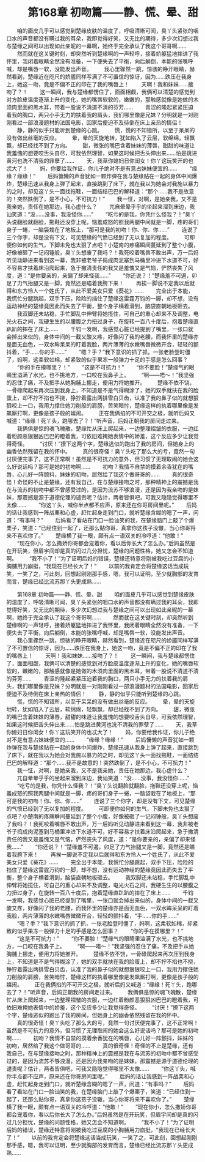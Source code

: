 # 　　第168章 初吻篇——静、慌、晕、甜
　　咱的面皮几乎可以感觉到楚缘皮肤的温度了，呼吸清晰可闻，臭丫头紧张的咽口水的声音都没有瞒过我的耳朵，我即觉得好笑，又无比的期待，多少次幻想过我与楚缘之间可以出现如此亲昵的一幕啊，她终于完全承认了我这个哥哥啊……
　　然而就在这关键时刻，却突然听到楚缘啊的一声轻呼，接着娇躯猛地摔进了我怀里，我闭着眼睛全然没有准备，一下便失去了平衡，向后躺倒，本能的张嘴呼喊，却是嘴唇一软，没能发出声音。
　　我心里骤然一跳，惊骇的睁开眼睛，赫然看到，楚缘近在咫尺的娇靥同样写满了不可置信的惊讶，因为……跌压在我身上，她这一吻，竟是不偏不正的印在了我的嘴唇上！
　　天啊！我和妹妹……接吻了？！
　　这一瞬间，我与楚缘都愣住了，面面相觑，我俩可以清楚的感觉到对方脸皮温度逐渐上升的变化，她的嘴唇软软的，嫩嫩的，那触感就像是她做的木须肉里面的黑木耳，带着一股说不清道不清的芬芳……
　　青涩的隆起紧紧压迫着我的胸口，两只小手无力的扶着我的肩头，我们哪里像是兄妹？分明就是一对刚刚看过一部浪漫题材的法国电影，回家后便迫不及待倒在床上亲热的情侣！
　　静，静的似乎只能听到楚缘的心跳。
　　慌，慌的不知错所，以至于呆呆的没有做出丝毫的反应。
　　晕，晕的天旋地转，犹如陷入了云层，软绵绵，轻飘飘，却已经找不到了方向。
　　甜，微张的嘴巴含着妹妹的薄唇，甜甜的味道让我羞愧的想要咬舌头自尽，可我依然理智，如果这时候把舌头伸出来……怕是跳进黄河也洗不清我的罪孽了……
　　天，我草你媳妇日你闺女！你丫这玩笑开的也忒大了！
　　妈，你要给我作证，你儿子绝对不是有意占妹妹便宜的……
　　“缘缘？缘缘！”
　　后妈慵懒的声音犹如一颗炸弹在我与楚缘贴在一起的身体中间爆炸，楚缘迅速从我身上弹了起来，直接跳到了床下，就在我以为她会对我施以暴力的之时，却见这丫头一面找拖鞋，一面结结巴巴的解释道：“那个……我不是故意的！突然跌倒了，是不小心，不可抗力！”
　　我一怔，对啊，是她亲我，又不是我亲她，责任在她那边，我心虚什么？
　　兀自晕晕乎乎的坐起来溜到床边，我讪笑道：“没……没事，我没怪你……”
　　“吃亏的是我，你凭什么怪我？！”臭丫头说翻脸就翻脸，拖鞋还没穿上呢，恼羞成怒的照我两腿中间就是一脚，疼的哥们身子一蜷，一脑袋栽在了地板上，“那可是我的初吻！你、你、你……”
　　连说了三个你字，却是没有下文，可见楚缘的气愤已经到了无以复加的程度。
　　可即便你如何的生气，下脚未免也太狠了点吧？小楚南的疼痛瞬间蔓延到了整个小腹，好像被砸了一记闷锤般，臭丫头想废了我吗？！我死咬着嘴唇不敢出声，万一后妈听见动静进来看到这一幕，我非被老爷子捣成肉泥塞到马桶里冲进下水道不可，好不容易才扶着床沿爬起来，急于撇清责任的我又是羞愧又是气恼，俨然丧失了风度，道：“是你要亲的，亲偏了却来怪我……”
　　“你还说？！”楚缘羞不可遏，卯足了力气抬腿又是一脚，竟然还是瞄着我胯下来！
　　再挨一脚说不定我以后就得和东方怜人一个姓氏了，从此不爱美女只爱《葵花》……
　　完全出于本能，我慌忙分腿跳起，双手下压，险险的挡住了楚缘这雷霆万钧的一脚，却不想，没有运动神经的楚缘竟因此而失去了平衡，整个身子横着滑到，脑袋直朝地板砸去。
　　我双脚还未站稳，手忙脚乱中伸臂将她揽住，可自己的重心却来不及调整，电光火石之间，我硬生生的以腰腹之力扭过身子，在旋转一百八十度后，抱着楚缘直趴趴的摔在了床上……
　　千钧一发啊，我感觉心脏已经提到了嘴里，一张口就会掉出来似的，身体中间的一截又酸又疼，好像闪了我的老腰，而我怀里的楚缘亦是面无血色，一双水眸呆呆的盯着我脸，两片薄薄的水嫩嘴唇微微开合，轻轻的颤抖着，“手……你的手……”
　　“嗯？手？”我下意识的抓了抓，一张老脸登时僵了，妈啊，这柔软如棉，却紧致的似乎果冻一般弹力十足的手感是怎么回事？
　　“你的手在摸哪里？！”
　　“这是不可抗力！”
　　“你不要脸！”楚缘气的眼睛里溢满了水光，也不挑地方，一口咬在我鼻子上。
　　“啊——唔～！”我坚强的忍住了痛，不及把手从她胸脯上挪走，便用力将她推开。
　　楚缘不依不饶，一骨碌爬起来再次压到我身上，不知道是不是气得糊涂了，她的双手就扶在我的脸蛋上，却不拧不掐也不挠，狰狞着露出两排雪白贝齿，认准了我的鼻子似的就想狠狠咬上一口，我用力撑住她刀削般的肩膀，苦笑暗忖，楚缘这样的执着哪里像是发飙厮打啊，更像是孩子般的嬉闹。
　　正在我俩掐的不可开交之极，就听后妈又喊道：“缘缘！死丫头，跑哪去了？！”听声音，后妈正朝我的房间走过来。
　　我俩俱是惊的魂飞魄散，楚缘忙从床上爬起来，一边整理褶皱的衣服，一边红着粉颜恶狠狠凶巴巴的瞪着我，可依旧难掩她表情中的娇羞，这个反应多少让我觉得奇怪。
　　“讨厌！”撩下这两个字，楚缘逃似的跑出了我的房间，但她身上的幽香依然残留在我的怀中。
　　真的很奇怪！臭丫头吃了那么大的亏，竟然一句讨厌便完事了，这不正常啊！虽然是不可抗力的意外，但习惯了无理取闹的她会这么好说话吗？那可是她的初吻啊……
　　初吻？我情不自禁的摸着余香犹在的嘴唇，心儿好一阵颤抖，妹妹的初吻，居然给了我这个做哥哥的……
　　真的很奇怪！奇怪的不止是楚缘，还有我自己，在与楚缘接吻之时，那种精神上的震撼是我在与流苏的初吻中都不曾感受过的，是因为流苏不够浪漫，还是因为我亲吻的是妹妹，那震撼是源于道德伦理的谴责呢？估计，两者皆俱吧，可我又隐隐觉得哪里不太像……
　　“你这丫头，喊你半点都不应声，原来还在你哥房间里呢。”
　　后妈的话让我感到一阵战栗和心虚，赶忙起身走到门口，就听楚缘含糊的嗯了一声，问道：“有事吗？”
　　后妈看了看站在门口一脸讪笑的我，在楚缘脑门上敲了个爆栗子，笑道：“已经住到一起了，还那么黏你哥，真拿你这孩子没辙，当心你哥将来不喜欢你了。”
　　楚缘横了我一眼，颇有点一语双关的冷哼道：“他敢！”
　　“现在你小，怎么撒娇你哥都会宠着你，看以后你长大了怎么办。”后妈虽然是在开玩笑，但眉宇间却是真的闪过几分担忧，楚缘的问题性格，她又怎会不知道啊。
　　“我不小了！”为了证明后妈的错误，楚缘还特意将刚被我吃过豆腐的小胸脯用力崩挺，“我现在已经长大了！”
　　以前的我肯定会将楚缘这话当成玩笑，一笑了之，可此刻，回想起刚刚那手感，嗯，我可以证明，至少就胸部的发育而言，楚缘已经比流苏那丫头更成熟……

　　第168章 初吻篇——静、慌、晕、甜
　　咱的面皮几乎可以感觉到楚缘皮肤的温度了，呼吸清晰可闻，臭丫头紧张的咽口水的声音都没有瞒过我的耳朵，我即觉得好笑，又无比的期待，多少次幻想过我与楚缘之间可以出现如此亲昵的一幕啊，她终于完全承认了我这个哥哥啊……
　　然而就在这关键时刻，却突然听到楚缘啊的一声轻呼，接着娇躯猛地摔进了我怀里，我闭着眼睛全然没有准备，一下便失去了平衡，向后躺倒，本能的张嘴呼喊，却是嘴唇一软，没能发出声音。
　　我心里骤然一跳，惊骇的睁开眼睛，赫然看到，楚缘近在咫尺的娇靥同样写满了不可置信的惊讶，因为……跌压在我身上，她这一吻，竟是不偏不正的印在了我的嘴唇上！
　　天啊！我和妹妹……接吻了？！
　　这一瞬间，我与楚缘都愣住了，面面相觑，我俩可以清楚的感觉到对方脸皮温度逐渐上升的变化，她的嘴唇软软的，嫩嫩的，那触感就像是她做的木须肉里面的黑木耳，带着一股说不清道不清的芬芳……
　　青涩的隆起紧紧压迫着我的胸口，两只小手无力的扶着我的肩头，我们哪里像是兄妹？分明就是一对刚刚看过一部浪漫题材的法国电影，回家后便迫不及待倒在床上亲热的情侣！
　　静，静的似乎只能听到楚缘的心跳。
　　慌，慌的不知错所，以至于呆呆的没有做出丝毫的反应。
　　晕，晕的天旋地转，犹如陷入了云层，软绵绵，轻飘飘，却已经找不到了方向。
　　甜，微张的嘴巴含着妹妹的薄唇，甜甜的味道让我羞愧的想要咬舌头自尽，可我依然理智，如果这时候把舌头伸出来……怕是跳进黄河也洗不清我的罪孽了……
　　天，我草你媳妇日你闺女！你丫这玩笑开的也忒大了！
　　妈，你要给我作证，你儿子绝对不是有意占妹妹便宜的……
　　“缘缘？缘缘！”
　　后妈慵懒的声音犹如一颗炸弹在我与楚缘贴在一起的身体中间爆炸，楚缘迅速从我身上弹了起来，直接跳到了床下，就在我以为她会对我施以暴力的之时，却见这丫头一面找拖鞋，一面结结巴巴的解释道：“那个……我不是故意的！突然跌倒了，是不小心，不可抗力！”
　　我一怔，对啊，是她亲我，又不是我亲她，责任在她那边，我心虚什么？
　　兀自晕晕乎乎的坐起来溜到床边，我讪笑道：“没……没事，我没怪你……”
　　“吃亏的是我，你凭什么怪我？！”臭丫头说翻脸就翻脸，拖鞋还没穿上呢，恼羞成怒的照我两腿中间就是一脚，疼的哥们身子一蜷，一脑袋栽在了地板上，“那可是我的初吻！你、你、你……”
　　连说了三个你字，却是没有下文，可见楚缘的气愤已经到了无以复加的程度。
　　可即便你如何的生气，下脚未免也太狠了点吧？小楚南的疼痛瞬间蔓延到了整个小腹，好像被砸了一记闷锤般，臭丫头想废了我吗？！我死咬着嘴唇不敢出声，万一后妈听见动静进来看到这一幕，我非被老爷子捣成肉泥塞到马桶里冲进下水道不可，好不容易才扶着床沿爬起来，急于撇清责任的我又是羞愧又是气恼，俨然丧失了风度，道：“是你要亲的，亲偏了却来怪我……”
　　“你还说？！”楚缘羞不可遏，卯足了力气抬腿又是一脚，竟然还是瞄着我胯下来！
　　再挨一脚说不定我以后就得和东方怜人一个姓氏了，从此不爱美女只爱《葵花》……
　　完全出于本能，我慌忙分腿跳起，双手下压，险险的挡住了楚缘这雷霆万钧的一脚，却不想，没有运动神经的楚缘竟因此而失去了平衡，整个身子横着滑到，脑袋直朝地板砸去。
　　我双脚还未站稳，手忙脚乱中伸臂将她揽住，可自己的重心却来不及调整，电光火石之间，我硬生生的以腰腹之力扭过身子，在旋转一百八十度后，抱着楚缘直趴趴的摔在了床上……
　　千钧一发啊，我感觉心脏已经提到了嘴里，一张口就会掉出来似的，身体中间的一截又酸又疼，好像闪了我的老腰，而我怀里的楚缘亦是面无血色，一双水眸呆呆的盯着我脸，两片薄薄的水嫩嘴唇微微开合，轻轻的颤抖着，“手……你的手……”
　　“嗯？手？”我下意识的抓了抓，一张老脸登时僵了，妈啊，这柔软如棉，却紧致的似乎果冻一般弹力十足的手感是怎么回事？
　　“你的手在摸哪里？！”
　　“这是不可抗力！”
　　“你不要脸！”楚缘气的眼睛里溢满了水光，也不挑地方，一口咬在我鼻子上。
　　“啊——唔～！”我坚强的忍住了痛，不及把手从她胸脯上挪走，便用力将她推开。
　　楚缘不依不饶，一骨碌爬起来再次压到我身上，不知道是不是气得糊涂了，她的双手就扶在我的脸蛋上，却不拧不掐也不挠，狰狞着露出两排雪白贝齿，认准了我的鼻子似的就想狠狠咬上一口，我用力撑住她刀削般的肩膀，苦笑暗忖，楚缘这样的执着哪里像是发飙厮打啊，更像是孩子般的嬉闹。
　　正在我俩掐的不可开交之极，就听后妈又喊道：“缘缘！死丫头，跑哪去了？！”听声音，后妈正朝我的房间走过来。
　　我俩俱是惊的魂飞魄散，楚缘忙从床上爬起来，一边整理褶皱的衣服，一边红着粉颜恶狠狠凶巴巴的瞪着我，可依旧难掩她表情中的娇羞，这个反应多少让我觉得奇怪。
　　“讨厌！”撩下这两个字，楚缘逃似的跑出了我的房间，但她身上的幽香依然残留在我的怀中。
　　真的很奇怪！臭丫头吃了那么大的亏，竟然一句讨厌便完事了，这不正常啊！虽然是不可抗力的意外，但习惯了无理取闹的她会这么好说话吗？那可是她的初吻啊……
　　初吻？我情不自禁的摸着余香犹在的嘴唇，心儿好一阵颤抖，妹妹的初吻，居然给了我这个做哥哥的……
　　真的很奇怪！奇怪的不止是楚缘，还有我自己，在与楚缘接吻之时，那种精神上的震撼是我在与流苏的初吻中都不曾感受过的，是因为流苏不够浪漫，还是因为我亲吻的是妹妹，那震撼是源于道德伦理的谴责呢？估计，两者皆俱吧，可我又隐隐觉得哪里不太像……
　　“你这丫头，喊你半点都不应声，原来还在你哥房间里呢。”
　　后妈的话让我感到一阵战栗和心虚，赶忙起身走到门口，就听楚缘含糊的嗯了一声，问道：“有事吗？”
　　后妈看了看站在门口一脸讪笑的我，在楚缘脑门上敲了个爆栗子，笑道：“已经住到一起了，还那么黏你哥，真拿你这孩子没辙，当心你哥将来不喜欢你了。”
　　楚缘横了我一眼，颇有点一语双关的冷哼道：“他敢！”
　　“现在你小，怎么撒娇你哥都会宠着你，看以后你长大了怎么办。”后妈虽然是在开玩笑，但眉宇间却是真的闪过几分担忧，楚缘的问题性格，她又怎会不知道啊。
　　“我不小了！”为了证明后妈的错误，楚缘还特意将刚被我吃过豆腐的小胸脯用力崩挺，“我现在已经长大了！”
　　以前的我肯定会将楚缘这话当成玩笑，一笑了之，可此刻，回想起刚刚那手感，嗯，我可以证明，至少就胸部的发育而言，楚缘已经比流苏那丫头更成熟……
